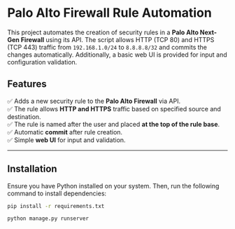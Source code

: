 # Palo Alto Firewall Rule Automation  

This project automates the creation of security rules in a **Palo Alto Next-Gen Firewall** using its API. The script allows HTTP (TCP 80) and HTTPS (TCP 443) traffic from `192.168.1.0/24` to `8.8.8.8/32` and commits the changes automatically. Additionally, a basic web UI is provided for input and configuration validation.

## Features  

✅ Adds a new security rule to the **Palo Alto Firewall** via API.  
✅ The rule allows **HTTP and HTTPS** traffic based on specified source and destination.  
✅ The rule is named after the user and placed **at the top of the rule base**.  
✅ Automatic **commit** after rule creation.  
✅ Simple **web UI** for input and validation.  

---

## Installation  

Ensure you have Python installed on your system. Then, run the following command to install dependencies:  

```bash
pip install -r requirements.txt

python manage.py runserver
